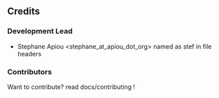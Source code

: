 ## Credits

### Development Lead

* Stephane Apiou <stephane_at_apiou_dot_org> named as stef in file headers

### Contributors

Want to contribute?  read docs/contributing !
